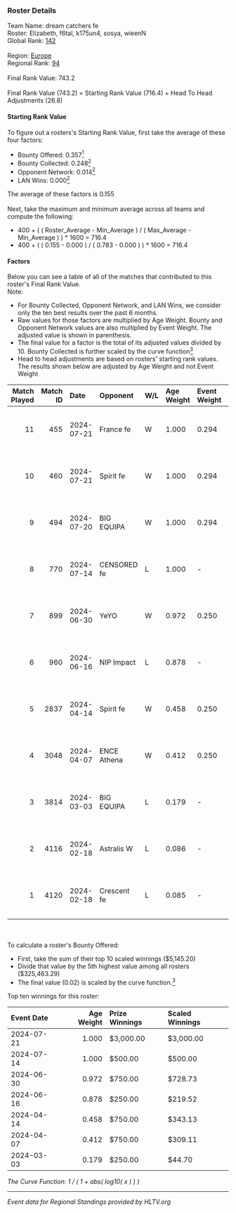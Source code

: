 ### Roster Details<br />
Team Name: dream catchers fe<br />
Roster: Elizabeth, f6tal, k175un4, sosya, wieenN<br />
Global Rank: [142](../standings_global.md)<br />
<br />
Region: [Europe]( ../standings_europe.md)<br />
Regional Rank: [94]( ../standings_europe.md)<br />
<br />
Final Rank Value:  743.2<br />
<br />
Final Rank Value (743.2) = Starting Rank Value (716.4) + Head To Head Adjustments (26.8)<br />

#### Starting Rank Value<br />
To figure out a rosters's Starting Rank Value, first take the average of these four factors:<br />
- Bounty Offered: 0.357[<sup>1</sup>](#table2)
- Bounty Collected: 0.248[<sup>2</sup>](#table1)
- Opponent Network: 0.014[<sup>2</sup>](#table1)
- LAN Wins: 0.000[<sup>2</sup>](#table1)

The average of these factors is 0.155<br />
<br />
Next, take the maximum and minimum average across all teams and compute the following:<br />
- 400 + ( ( Roster_Average - Min_Average ) / ( Max_Average - Min_Average ) ) * 1600 = 716.4
- 400 + ( ( 0.155 - 0.000 ) / ( 0.783 - 0.000 ) ) * 1600 = 716.4


#### Factors<br />
Below you can see a table of all of the matches that contributed to this roster's Final Rank Value.<br />
Note:<br />

- For Bounty Collected, Opponent Network, and LAN Wins, we consider only the ten best results over the past 6 months.
- Raw values for those factors are multiplied by Age Weight. Bounty and Opponent Network values are also multiplied by Event Weight. The adjusted value is shown in parenthesis.
- The final value for a factor is the total of its adjusted values divided by 10. Bounty Collected is further scaled by the curve function[<sup>3</sup>](#curveFunction)
- Head to head adjustments are based on rosters' starting rank values. The results shown below are adjusted by Age Weight and not Event Weight
<span id="table1"></span><br />


| Match Played | Match ID | Date       | Opponent    | W/L | Age Weight | Event Weight | Bounty Collected | Opponent Network | LAN Wins  | H2H Adj. | Roster                                   |
| -: | -: | :- | :- | :- | :- | :- | :- | :- | :- | -: | :- |
|           11 |      455 | 2024-07-21 | France fe   | W   | 1.000      | 0.294        | 0.006 (0.002)    | 0.118 (0.035)    | 0 (0.000) |    13.44 | Elizabeth, f6tal, k175un4, sosya, wieenN |
|           10 |      460 | 2024-07-21 | Spirit fe   | W   | 1.000      | 0.294        | 0.005 (0.001)    | 0.140 (0.041)    | 0 (0.000) |    11.63 | Elizabeth, f6tal, k175un4, sosya, wieenN |
|            9 |      494 | 2024-07-20 | BIG EQUIPA  | W   | 1.000      | 0.294        | 0.017 (0.005)    | 0.152 (0.045)    | 0 (0.000) |    18.23 | Elizabeth, f6tal, k175un4, sosya, wieenN |
|            8 |      770 | 2024-07-14 | CENSORED fe | L   | 1.000      | -            | -                | -                | -         |   -15.96 | Elizabeth, f6tal, k175un4, t4tty, wieenN |
|            7 |      899 | 2024-06-30 | YeYO        | W   | 0.972      | 0.250        | 0.001 (0.000)    | 0.000 (0.000)    | 0 (0.000) |     7.79 | Elizabeth, f6tal, k175un4, sosya, wieenN |
|            6 |      960 | 2024-06-16 | NIP Impact  | L   | 0.878      | -            | -                | -                | -         |   -13.61 | k175un4, sosya, Stormy, unknxwn, wieenN  |
|            5 |     2837 | 2024-04-14 | Spirit fe   | W   | 0.458      | 0.250        | 0.005 (0.001)    | 0.140 (0.016)    | 0 (0.000) |     5.85 | k175un4, sosya, Stormy, trigusha, wieenN |
|            4 |     3048 | 2024-04-07 | ENCE Athena | W   | 0.412      | 0.250        | 0.002 (0.000)    | 0.036 (0.004)    | 0 (0.000) |     5.08 | k175un4, sosya, Stormy, trigusha, wieenN |
|            3 |     3814 | 2024-03-03 | BIG EQUIPA  | L   | 0.179      | -            | -                | -                | -         |    -2.37 | k175un4, sosya, Stormy, trigusha, wieenN |
|            2 |     4116 | 2024-02-18 | Astralis W  | L   | 0.086      | -            | -                | -                | -         |    -1.70 | k175un4, mikeri, sosya, Stormy, wieenN   |
|            1 |     4120 | 2024-02-18 | Crescent fe | L   | 0.085      | -            | -                | -                | -         |    -1.53 | k175un4, mikeri, sosya, Stormy, wieenN   |

<br />
<span id="table2"></span><br />
To calculate a roster's Bounty Offered:<br />

- First, take the sum of their top 10 scaled winnings ($5,145.20)
- Divide that value by the 5th highest value among all rosters ($325,463.29)
- The final value (0.02) is scaled by the curve function.[<sup>3</sup>](#curveFunction)

Top ten winnings for this roster:<br />

| Event Date | Age Weight | Prize Winnings | Scaled Winnings |
| :- | -: | :- | :- |
| 2024-07-21 |      1.000 | $3,000.00      | $3,000.00       |
| 2024-07-14 |      1.000 | $500.00        | $500.00         |
| 2024-06-30 |      0.972 | $750.00        | $728.73         |
| 2024-06-16 |      0.878 | $250.00        | $219.52         |
| 2024-04-14 |      0.458 | $750.00        | $343.13         |
| 2024-04-07 |      0.412 | $750.00        | $309.11         |
| 2024-03-03 |      0.179 | $250.00        | $44.70          |


<span id="curveFunction"></span>_The Curve Function: 1 / ( 1 + abs( log10( x ) ) )_<br />

---
_Event data for Regional Standings provided by HLTV.org_<br />
